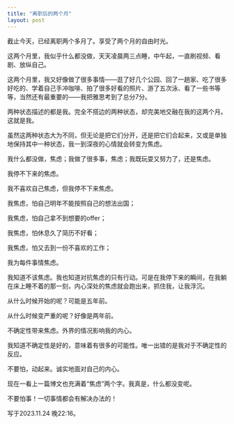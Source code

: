 ```yaml
---
title: "离职后的两个月"
layout: post
---
```


截止今天，已经离职两个多月了。享受了两个月的自由时光。

这两个月里，我似乎什么都没做，天天凌晨两三点睡，中午起，一直刷视频、看剧、放纵自己。

这两个月里，我又好像做了很多事情——逛了好几个公园、回了一趟家、吃了很多好吃的、学着自己手冲咖啡、拍了很多好看的照片、游了五次泳、看了一些书等等，当然还有最重要的——我把雅思考到了总分7分。

两种状态描述的都是我。完全不搭边的两种状态，却完美地交融在我的这两个月。这就是我。

虽然这两种状态大为不同，但无论是把它们分开，还是把它们合起来，又或是单独地保持其中一种状态，我一到深夜的心情就会转变为焦虑。

我什么都没做，焦虑；我做了很多事，焦虑；我既玩耍又努力了，还是焦虑。

我停不下来的焦虑。

我不喜欢自己焦虑，但我停不下来焦虑。

我焦虑，怕自己明年不能按照自己的想法出国；

我焦虑，怕自己拿不到想要的offer；

我焦虑，怕休息久了简历不好看；

我焦虑，怕又去到一份不喜欢的工作；

我为每件事情焦虑。

我知道不该焦虑。我也知道对抗焦虑的只有行动。可是在我停下来的瞬间，在我躺在床上睡不着的那一刻，内心深处的焦虑就会跑出来，抓住我，让我浮沉。

从什么时候开始的呢？可能是五年前。

从什么时候变严重的呢？好像是两年前。

不确定性带来焦虑。外界的情况影响我的内心。

我知道不确定性是好的，意味着有很多的可能性。唯一出错的是我对于不确定性的反应。

不要怕，动起来。诚实地面对自己的内心。

现在一看上一篇博文也充满着“焦虑”两个字。我真是，什么都没变呢。

不要怕事！一切事情都会有解决办法的！

写于2023.11.24 晚22:16。
